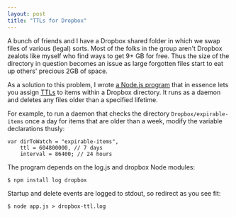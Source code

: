 ```yaml
---
layout: post
title: "TTLs for Dropbox"
---
```


A bunch of friends and I have a Dropbox shared folder in which we swap files of various (legal) sorts. Most of the folks in the group aren't Dropbox zealots like myself who find ways to get 9+ GB for free. Thus the size of the directory in question becomes an issue as large forgotten files start to eat up others' precious 2GB of space.

As a solution to this problem, I wrote [a Node.js program](https://gist.github.com/1326602) that in essence lets you assign [TTLs](http://en.wikipedia.org/wiki/Time_to_live) to items within a Dropbox directory. It runs as a daemon and deletes any files older than a specified lifetime.

For example, to run a daemon that checks the directory `Dropbox/expirable-items` once a day for items that are older than a week, modify the variable declarations thusly:

    var dirToWatch = "expirable-items",
        ttl = 604800000, // 7 days
        interval = 86400; // 24 hours

The program depends on the log.js and dropbox Node modules:

    $ npm install log dropbox

Startup and delete events are logged to stdout, so redirect as you see fit:

    $ node app.js > dropbox-ttl.log
